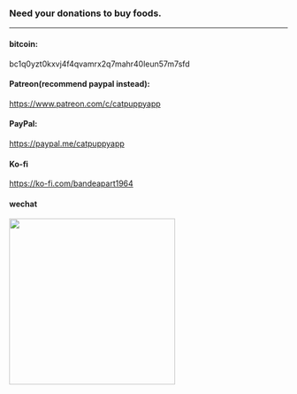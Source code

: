 ### Need your donations to buy foods.

---
#### bitcoin:
bc1q0yzt0kxvj4f4qvamrx2q7mahr40leun57m7sfd

#### Patreon(recommend paypal instead):
https://www.patreon.com/c/catpuppyapp

#### PayPal:
https://paypal.me/catpuppyapp

#### Ko-fi
https://ko-fi.com/bandeapart1964

#### wechat
<img src="image-assets/donate/wechat_rec_money.png" width=300px />


